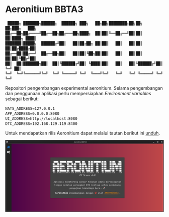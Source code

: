 # Aeronitium BBTA3

```text
 █████╗ ███████╗██████╗  ██████╗ ███╗   ██╗██╗████████╗██╗██╗   ██╗███╗   ███╗
██╔══██╗██╔════╝██╔══██╗██╔═══██╗████╗  ██║██║╚══██╔══╝██║██║   ██║████╗ ████║
███████║█████╗  ██████╔╝██║   ██║██╔██╗ ██║██║   ██║   ██║██║   ██║██╔████╔██║
██╔══██║██╔══╝  ██╔══██╗██║   ██║██║╚██╗██║██║   ██║   ██║██║   ██║██║╚██╔╝██║
██║  ██║███████╗██║  ██║╚██████╔╝██║ ╚████║██║   ██║   ██║╚██████╔╝██║ ╚═╝ ██║
╚═╝  ╚═╝╚══════╝╚═╝  ╚═╝ ╚═════╝ ╚═╝  ╚═══╝╚═╝   ╚═╝   ╚═╝ ╚═════╝ ╚═╝     ╚═╝
```

Repositori pengembangan experimental aeronitium. Selama pengembangan dan penggunaan aplikasi perlu mempersiapkan
_Environment variables_ sebagai berikut:

```text
NATS_ADDRESS=127.0.0.1
APP_ADDRESS=0.0.0.0:8080
UI_ADDRESS=http://localhost:8080
DTC_ADDRESS=192.168.129.119:8400
```

Untuk mendapatkan rilis Aeronitium dapat melalui tautan berikut ini
[unduh](https://github.com/bbta3-bppt/aeronitium/releases/latest).

![Aeronitium](screenshoot.png "Aeronitium")
